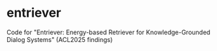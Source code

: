 # entriever
Code for "Entriever: Energy-based Retriever for Knowledge-Grounded Dialog Systems" (ACL2025 findings)
